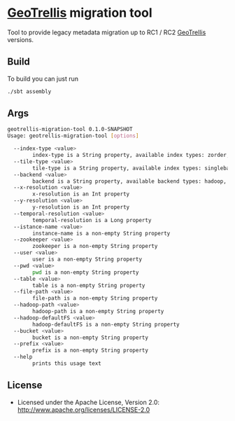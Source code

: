 # [GeoTrellis](github.com/geotrellis/geotrellis) migration tool

Tool to provide legacy metadata migration up to RC1 / RC2 [GeoTrellis](github.com/geotrellis/geotrellis) versions.

## Build

To build you can just run 

```bash
./sbt assembly
```

## Args

```bash
geotrellis-migration-tool 0.1.0-SNAPSHOT
Usage: geotrellis-migration-tool [options]

  --index-type <value>
        index-type is a String property, available index types: zorder, hilbert, rowmajor
  --tile-type <value>
        tile-type is a String property, available index types: singleband, multiband
  --backend <value>
        backend is a String property, available backend types: hadoop, file, s3, accumulo
  --x-resolution <value>
        x-resolution is an Int property
  --y-resolution <value>
        y-resolution is an Int property
  --temporal-resolution <value>
        temporal-resolution is a Long property
  --istance-name <value>
        instance-name is a non-empty String property
  --zookeeper <value>
        zookeeper is a non-empty String property
  --user <value>
        user is a non-empty String property
  --pwd <value>
        pwd is a non-empty String property
  --table <value>
        table is a non-empty String property
  --file-path <value>
        file-path is a non-empty String property
  --hadoop-path <value>
        hadoop-path is a non-empty String property
  --hadoop-defaultFS <value>
        hadoop-defaultFS is a non-empty String property
  --bucket <value>
        bucket is a non-empty String property
  --prefix <value>
        prefix is a non-empty String property
  --help
        prints this usage text
```

## License

* Licensed under the Apache License, Version 2.0: http://www.apache.org/licenses/LICENSE-2.0
